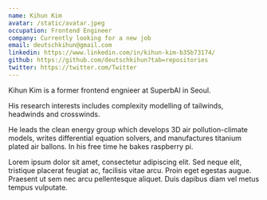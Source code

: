 ```yaml
---
name: Kihun Kim
avatar: /static/avatar.jpeg
occupation: Frontend Engineer
company: Currently looking for a new job
email: deutschkihun@gmail.com
linkedin: https://www.linkedin.com/in/kihun-kim-b35b73174/
github: https://github.com/deutschkihun?tab=repositories
twitter: https://twitter.com/Twitter
---
```


Kihun Kim is a former frontend engnieer at SuperbAI in Seoul.

His research interests includes complexity modelling of tailwinds, headwinds and crosswinds.

He leads the clean energy group which develops 3D air pollution-climate models, writes differential equation solvers, and manufactures titanium plated air ballons. In his free time he bakes raspberry pi.

Lorem ipsum dolor sit amet, consectetur adipiscing elit. Sed neque elit, tristique placerat feugiat ac, facilisis vitae arcu. Proin eget egestas augue. Praesent ut sem nec arcu pellentesque aliquet. Duis dapibus diam vel metus tempus vulputate.
